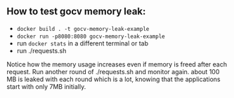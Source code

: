 ## How to test gocv memory leak:

- `docker build . -t gocv-memory-leak-example`
- `docker run -p8080:8080 gocv-memory-leak-example`
- run `docker stats` in a different terminal or tab
- run ./requests.sh


Notice how the memory usage increases even if memory is freed after each request. Run another round of ./requests.sh and monitor again. about 100 MB is leaked with each round which is a lot, knowing that the applications start with only 7MB initially. 